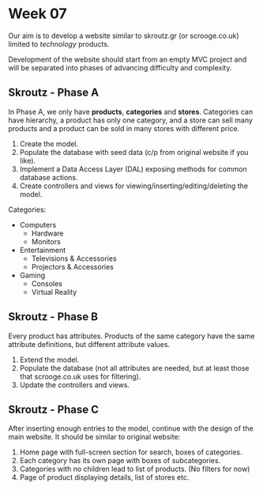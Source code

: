 # Week 07

Our aim is to develop a website similar to skroutz.gr (or scrooge.co.uk) limited to *technology* products.

Development of the website should start from an empty MVC project and will be separated into phases of advancing difficulty and complexity.

## Skroutz - Phase A
In Phase A, we only have **products**, **categories** and **stores**. Categories can have hierarchy, a product has only one category, and a store can sell many products and a product can be sold in many stores with different price.  
1. Create the model.  
2. Populate the database with seed data (c/p from original website if you like).  
3. Implement a Data Access Layer (DAL) exposing methods for common database actions.  
3. Create controllers and views for viewing/inserting/editing/deleting the model.  

Categories:
* Computers  
  * Hardware
  * Monitors
* Entertainment
  * Televisions & Accessories
  * Projectors & Accessories
* Gaming
  * Consoles
  * Virtual Reality

## Skroutz - Phase B
Every product has attributes. Products of the same category have the same attribute definitions, but different attribute values.
1. Extend the model.  
2. Populate the database (not all attributes are needed, but at least those that scrooge.co.uk uses for filtering).  
3. Update the controllers and views.  

## Skroutz - Phase C
After inserting enough entries to the model, continue with the design of the main website. It should be similar to original website:
1. Home page with full-screen section for search, boxes of categories.  
2. Each category has its own page with boxes of subcategories.  
3. Categories with no children lead to list of products. (No filters for now)  
4. Page of product displaying details, list of stores etc.  
